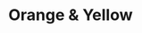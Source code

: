 ---
title: "Orange & Yellow"
portrait: "orangeandyellow.jpg"
link: 'http://www.oydesignprintshop.com'
---